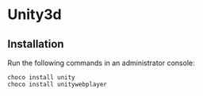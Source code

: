 # Unity3d

## Installation

Run the following commands in an administrator console:

```
choco install unity
choco install unitywebplayer
```
